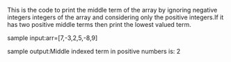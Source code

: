This is the code to print the middle term of the array by ignoring negative integers integers of the array and considering only the positive integers.If it has two positive middle terms then print the lowest valued term.

sample input:arr=[7,-3,2,5,-8,9]

sample output:Middle indexed term in positive numbers is: 2

